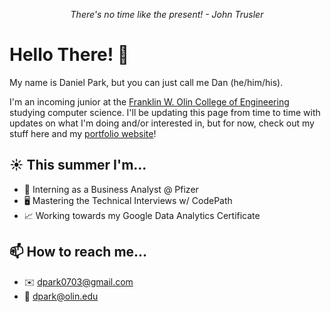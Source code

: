 <p align="center"><em>There's no time like the present! - John Trusler</em>

# Hello There! 👋

My name is Daniel Park, but you can just call me Dan (he/him/his).

I'm an incoming junior at the [Franklin W. Olin College of Engineering](https://www.olin.edu) studying computer science. I'll be updating this page from time to time with updates on what I'm doing and/or interested in, but for now, check out my stuff here and my [portfolio website](https://danpark13.github.io/)!

## ☀️ This summer I'm...
- 🔬 Interning as a Business Analyst @ Pfizer
- 🖥️ Mastering the Technical Interviews w/ CodePath
- 📈 Working towards my Google Data Analytics Certificate

<!--
## 🌱 I’m currently learning...
- 🌐 Full Stack Web Development
- 🤖 Robotics Operating System (ROS) with Python
- 🎼 Sound Production
  
## 🤔 I'm interested in...
- 📂 Contributing to Open Source Projects
- 🖥️ Digital Transformation
- ☕ Linux Distribution Flavors
- 💰 Cryptocurrencies -->

<!-- - 👯 I’m looking to collaborate on ...
- 🤔 I’m looking for help with ...
- 💬 Ask me about ... -->

## 📫 How to reach me...
- ✉️ dpark0703@gmail.com
- 🏫 dpark@olin.edu

<!-- ## ⚡ Fun facts...
- 🎵 I play the piano, flute, cello, and [hand-whistle](https://www.youtube.com/watch?v=A9wnb7GizrA&ab_channel=HalWalker)!
- ⚽ I love playing soccer, volleyball, running, and working out!
- ✨ I enjoy anything Animanga! -->
